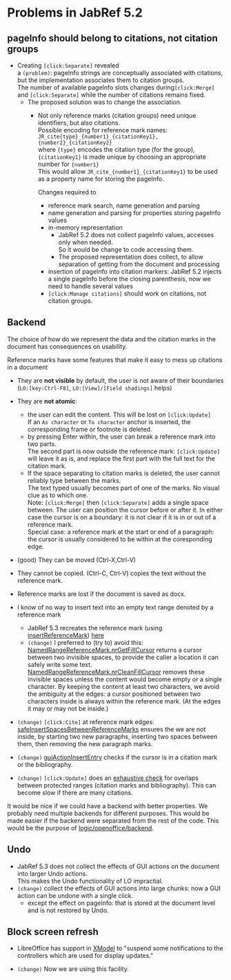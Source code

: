 # Problems in JabRef 5.2

## pageInfo should belong to citations, not citation groups

- Creating `[click:Separate]` revealed  
  a `(problem)`: pageInfo strings are conceptually associated with
  citations, but the implementation associates them to citation groups.  
  The number of available
  pageInfo slots changes during`[click:Merge]` and `[click:Separate]` while the number of citations
  remains fixed.
  - The proposed solution was to change the association.
    - Not only reference marks (citation groups) need unique identifiers, but also citations.  
      Possible encoding for reference mark names:  
      `JR_cite{type}_{number1}_{citationKey1},{number2}_{citationKey2}`  
      where `{type}` encodes the citation type (for the group), `{citationKey1}` is made unique by choosing an appropriate number for `{number1}`  
      This would allow
      `JR_cite_{number1}_{citationKey1}` to be used as a property name for storing the pageInfo.

      Changes required to
      - reference mark search, name generation and parsing
      - name generation and parsing for properties storing pageInfo values
      - in-memory representation  
        - JabRef 5.2 does not collect pageInfo values, accesses only when needed.  
          So it would be change to code accessing them.
        - The proposed representation does collect, to allow separation of getting from the document
          and processing
      - insertion of pageInfo into citation markers: JabRef 5.2 injects a single pageInfo before the closing parenthesis,
        now we need to handle several values
      - `[click:Manage citations]` should work on citations, not citation groups.


## Backend

The choice of how do we represent the data and the citation marks in the document has consequences
on usability.

Reference marks have some features that make it easy to mess up citations in a document

- They are **not visible** by default, the user is not aware of their boundaries  
(`LO:[key:Ctrl-F8]`, `LO:[View]/[Field shadings]` helps)

- They are **not atomic**:
  -  the user can edit the content. This will be lost on `[click:Update]`  
  If an `As character` or `To character` anchor is inserted, the corresponding frame or footnote is deleted.
  - by pressing Enter within, the user can break a reference mark into two parts.  
    The second part is now outside the reference mark: `[click:Update]` will leave it as is, and replace the first part
    with the full text for the citation mark.
  - If the space separating to citation marks is deleted, the user cannot reliably type between the
    marks.  
    The text typed usually becomes part of one of the marks. No visual clue as to which one.  
    Note: `[click:Merge]` then `[click:Separate]` adds a single space between. The user can
    position the cursor before or after it. In either case the cursor is on a boundary: it is not
    clear if it is in or out of a reference mark.  
    Special case: a reference mark at the start or end of a paragraph: the cursor is usually considered to be within at the coresponding edge.
- (good) They can be moved (Ctrl-X,Ctrl-V)
- They cannot be copied. (Ctrl-C, Ctrl-V) copies the text without the reference mark.
- Reference marks are lost if the document is saved as docx.

- I know of no way to insert text into an empty text range denoted by a reference mark
  - JabRef 5.3 recreates the reference mark (using [insertReferenceMark](https://github.com/JabRef/jabref/blob/475b2989ffa8ec61c3327c62ed8f694149f83220/src/main/java/org/jabref/gui/openoffice/OOBibBase.java#L1072))
    [here](https://github.com/JabRef/jabref/blob/475b2989ffa8ec61c3327c62ed8f694149f83220/src/main/java/org/jabref/gui/openoffice/OOBibBase.java#L706)
  - `(change)` I preferred to (try to) avoid this:
    [NamedRangeReferenceMark.nrGetFillCursor](https://github.com/antalk2/jabref/blob/122d5133fa6c7b44245c5ba5600d398775718664/src/main/java/org/jabref/logic/openoffice/backend/NamedRangeReferenceMark.java#L225)
    returns a cursor between two invisible
    spaces, to provide the caller a location it can safely write some text. [NamedRangeReferenceMark.nrCleanFillCursor](https://github.com/antalk2/jabref/blob/122d5133fa6c7b44245c5ba5600d398775718664/src/main/java/org/jabref/logic/openoffice/backend/NamedRangeReferenceMark.java#L432)
    removes these invisible spaces unless the content would become empty or a single character.  By
    keeping the content at least two characters, we avoid the ambiguity at the edges: a cursor
    positioned between two characters inside is always within the reference mark. (At the edges it
    may or may not be inside.)

- `(change)` `[click:Cite]` at reference mark edges: [safeInsertSpacesBetweenReferenceMarks](https://github.com/antalk2/jabref/blob/122d5133fa6c7b44245c5ba5600d398775718664/src/main/java/org/jabref/logic/openoffice/backend/NamedRangeReferenceMark.java#L67) ensures the we are not inside, by starting two new paragraphs, inserting two spaces between them, then removing the new paragraph marks.
- `(change)` [guiActionInsertEntry](https://github.com/antalk2/jabref/blob/122d5133fa6c7b44245c5ba5600d398775718664/src/main/java/org/jabref/gui/openoffice/OOBibBase2.java#L624)
checks if the cursor is in a citation mark or the bibliography.

- `(change)` `[click:Update]` does an [exhaustive check](https://github.com/antalk2/jabref/blob/122d5133fa6c7b44245c5ba5600d398775718664/src/main/java/org/jabref/gui/openoffice/OOBibBase2.java#L927)
for overlaps between protected ranges (citation marks and bibliography). This can become slow if there are many citations.


It would be nice if we could have a backend with better properties. We probably need multiple
backends for different purposes. This would be made easier if the backend were separated from the
rest of the code. This would be the purpose of
[logic/openoffice/backend](https://github.com/antalk2/jabref/tree/improve-reversibility-rebased-03/src/main/java/org/jabref/logic/openoffice/backend).

## Undo

- JabRef 5.3 does not collect the effects of GUI actions on the document into larger Undo actions.  
This makes the Undo functionality of LO impractial.
- `(change)` collect the effects of GUI actions into large chunks: now a GUI action can be undone
with a single click.
  - except the effect on pageInfo: that is stored at the document level and is not restored by Undo.

## Block screen refresh

- LibreOffice has support in [XModel](https://api.libreoffice.org/docs/idl/ref/interfacecom_1_1sun_1_1star_1_1frame_1_1XModel.html#a7b7d36374033ee9210ec0ac5c1a90d9f)
to "suspend some notifications to the controllers which are used for display updates."

- `(change)` Now we are using this facility.


